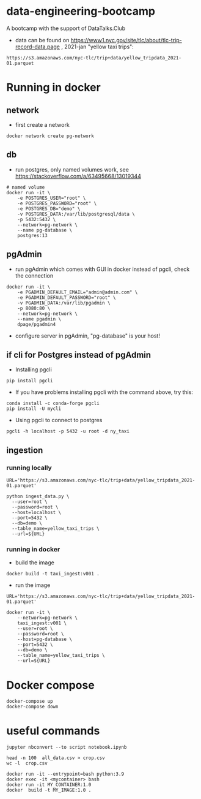 # data-engineering-bootcamp
 A bootcamp with the support of DataTalks.Club

- data can be found on https://www1.nyc.gov/site/tlc/about/tlc-trip-record-data.page , 2021-jan "yellow taxi trips":
```
https://s3.amazonaws.com/nyc-tlc/trip+data/yellow_tripdata_2021-01.parquet
```

# Running in docker
## network
- first create a network
```
docker network create pg-network
```

## db
- run postgres, only named volumes work, see https://stackoverflow.com/a/63495668/13019344
```
# named volume
docker run -it \
    -e POSTGRES_USER="root" \
    -e POSTGRES_PASSWORD="root" \
    -e POSTGRES_DB="demo" \
    -v POSTGRES_DATA:/var/lib/postgresql/data \
    -p 5432:5432 \
    --network=pg-network \
    --name pg-database \
    postgres:13
```    

## pgAdmin
- run pgAdmin which comes with GUI in docker instead of pgcli, check the connection 
```
docker run -it \
    -e PGADMIN_DEFAULT_EMAIL="admin@admin.com" \
    -e PGADMIN_DEFAULT_PASSWORD="root" \
    -v PGADMIN_DATA:/var/lib/pgadmin \
    -p 8080:80 \
    --network=pg-network \
    --name pgadmin \
    dpage/pgadmin4
```

- configure server in pgAdmin, "pg-database" is your host!

## if cli for Postgres instead of pgAdmin

- Installing pgcli
```
pip install pgcli
```
- If you have problems installing pgcli with the command above, try this:
```
conda install -c conda-forge pgcli
pip install -U mycli
```
- Using pgcli to connect to postgres
```
pgcli -h localhost -p 5432 -u root -d ny_taxi
```

## ingestion 

### running locally
```
URL='https://s3.amazonaws.com/nyc-tlc/trip+data/yellow_tripdata_2021-01.parquet'

python ingest_data.py \
  --user=root \
  --password=root \
  --host=localhost \
  --port=5432 \
  --db=demo \
  --table_name=yellow_taxi_trips \
  --url=${URL}
```

### running in docker

- build the image
```
docker build -t taxi_ingest:v001 .
```

- run the image
```
URL='https://s3.amazonaws.com/nyc-tlc/trip+data/yellow_tripdata_2021-01.parquet'

docker run -it \
    --network=pg-network \
    taxi_ingest:v001 \
    --user=root \
    --password=root \
    --host=pg-database \
    --port=5432 \
    --db=demo \
    --table_name=yellow_taxi_trips \
    --url=${URL}
```

# Docker compose
```
docker-compose up
docker-compose down
```


# useful commands
```
jupyter nbconvert --to script notebook.ipynb
```

```
head -n 100  all_data.csv > crop.csv
wc -l  crop.csv
```

```
docker run -it --entrypoint=bash python:3.9
docker exec -it <mycontainer> bash
docker run -it MY_CONTAINER:1.0
docker  build -t MY_IMAGE:1.0 .
```